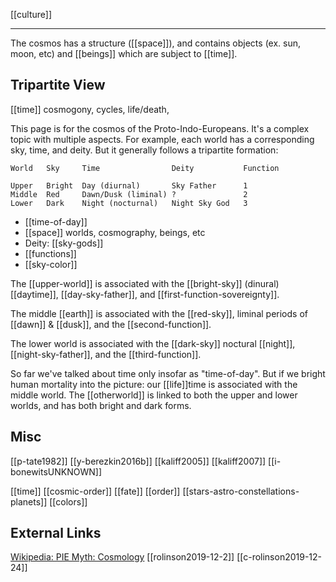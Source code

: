[[culture]]

---

The cosmos has a structure ([[space]]), and contains objects (ex. sun, moon, etc) and [[beings]] which are subject to [[time]]. 


## Tripartite View
[[time]] cosmogony, cycles, life/death,

This page is for the cosmos of the Proto-Indo-Europeans. It's a complex topic with multiple aspects. For example, each world has a corresponding sky, time, and deity. But it generally follows a tripartite formation:

```
World	Sky		Time				Deity			Function

Upper	Bright	Day (diurnal)		Sky Father		1
Middle	Red		Dawn/Dusk (liminal)	?				2
Lower	Dark	Night (nocturnal)	Night Sky God	3
```


-  [[time-of-day]]
- [[space]] worlds, cosmography, beings, etc
- Deity: [[sky-gods]]
- [[functions]]
- [[sky-color]]

The [[upper-world]] is associated with the [[bright-sky]] (dinural) [[daytime]], [[day-sky-father]], and [[first-function-sovereignty]].

The middle [[earth]] is associated with the [[red-sky]], liminal periods of [[dawn]] & [[dusk]], and the [[second-function]].

The lower world is associated with the [[dark-sky]] noctural [[night]], [[night-sky-father]], and the [[third-function]].

So far we've talked about time only insofar as "time-of-day". But if we bright human mortality into the picture: our [[life]]time is associated with the middle world. The [[otherworld]] is linked to both the upper and lower worlds, and has both bright and dark forms.


## Misc
[[p-tate1982]]
[[y-berezkin2016b]]
[[kaliff2005]]
[[kaliff2007]]
[[i-bonewitsUNKNOWN]]

[[time]]
[[cosmic-order]]
[[fate]]
[[order]]
[[stars-astro-constellations-planets]]
[[colors]]

## External Links
[Wikipedia: PIE Myth: Cosmology](https://en.wikipedia.org/wiki/Proto-Indo-European-mythology#Cosmology)
[[rolinson2019-12-2]]
[[c-rolinson2019-12-24]]